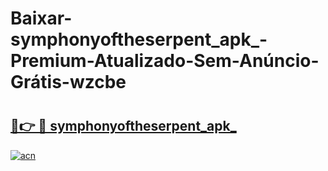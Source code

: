 # Baixar-symphonyoftheserpent_apk_-Premium-Atualizado-Sem-Anúncio-Grátis-wzcbe

# <h2><a href="https://cakedt.esa.edu.pl?src=symphonyoftheserpent_apk_&ref=wzcbe">🔗👉 🔴 symphonyoftheserpent_apk_</a></h2>

[![acn](https://github.com/user-attachments/assets/0f9c940e-d8b0-45ae-aac7-cd30a18b3e1c)](https://cakedt.esa.edu.pl?src=symphonyoftheserpent_apk_&ref=wzcbe)

